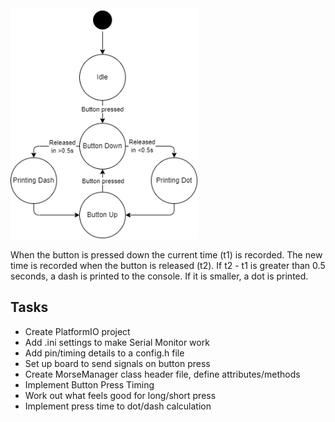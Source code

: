 <img src="./Diagrams/FSM.png" alt="FSM diagram." width="300"/>

When the button is pressed down the current time (t1) is recorded. The new time is recorded when the button is released (t2). If t2 - t1 is greater than 0.5 seconds, a dash is printed to the console. If it is smaller, a dot is printed.

## Tasks

- Create PlatformIO project
- Add .ini settings to make Serial Monitor work
- Add pin/timing details to a config.h file
- Set up board to send signals on button press
- Create MorseManager class header file, define attributes/methods
- Implement Button Press Timing
- Work out what feels good for long/short press
- Implement press time to dot/dash calculation